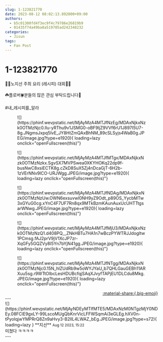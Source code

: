 ```yaml
---
slug: 1-123821770
date: 2023-08-12 08:02:13.892000+09:00
authors:
  - b5c01300fd4f3ec9f4c79786e26819b9
  - 01435f74a49ba8a519705ad242348232
categories:
  - Jisun
tags:
  - Fan Post
---
```


# 1-123821770

<div class="post-container" markdown="1">
<div class="content-container md-sidebar__scrollwrap" markdown="1">

🍔🍜노지선 주최 요리 (레시피) 대회🍛🍤<br><br>☘️플로버🍀분들의 많은 관심 부탁드립니다🩵<br><br>\#내_레시피를_알라 
<figure markdown="1">
![](https://phinf.wevpstatic.net/MjAyMzA4MTJfNzEg/MDAxNjkxNzk0OTMzNjc0.lIu-yRThu9v1JSMG0-oBF9ljZ9VVf6rU1J897I5U7-8g.JNgmsJxpq5IvE_JY8HtZmQAxBhNM_89cSLSyjs4WaB0g.JPEG/image.jpg?type=e1920){ loading=lazy onclick="openFullscreen(this)"}
</figure>

<figure markdown="1">
![](https://phinf.wevpstatic.net/MjAyMzA4MTJfMTgx/MDAxNjkxNzk0OTMzNzkx.SgvSX7MVPSwea0XKYHOKq22dp9f-busNwC8xsiECTK8g.cZkD8SuX5Zj4nDcaGjT-6H2b-1zVErNNv9lCO-URJWgg.JPEG/image.jpg?type=e1920){ loading=lazy onclick="openFullscreen(this)"}
</figure>

<figure markdown="1">
![](https://phinf.wevpstatic.net/MjAyMzA4MTJfNDAg/MDAxNjkxNzk0OTMzNzUw.OWN6exsuvwI0NH9yZ9Odt_p89OS_YycbMTw3xGYuG0cg.xYnC4F7UF7Rn8qx9MTkBzmKAunAuxUcUHTTtgsarWNwg.JPEG/image.jpg?type=e1920){ loading=lazy onclick="openFullscreen(this)"}
</figure>

<figure markdown="1">
![](https://phinf.wevpstatic.net/MjAyMzA4MTJfMjU3/MDAxNjkxNzk0OTMzNzQ1.d408PQ__ZNkHBTu7HA1n7wBczPYWTRJJdogltw1PCmsg.fAJ2prV9jV1XcJP7zr-XqGFy5GQZVy8I5Yn7bYjN41gg.JPEG/image.jpg?type=e1920){ loading=lazy onclick="openFullscreen(this)"}
</figure>

<figure markdown="1">
![](https://phinf.wevpstatic.net/MjAyMzA4MTJfNTgg/MDAxNjkxNzk0OTMzNjc0.15N_hlZUdRb9w5oWYJYaU_b7QHLGauGEBh11ARXuu5sg.r9WTtOIbcLesHDUBcfqjSAqXJvyfTAPjEU1DLCdu8Mkg.JPEG/image.jpg?type=e1920){ loading=lazy onclick="openFullscreen(this)"}
</figure>


</div>
</div>

<div style="text-align: right;" markdown="1">
<a href="https://weverse.io/fromis9/fanpost/1-123821770" style="text-align: right;">:material-share:{.big-emoji}</a>
</div>
---

<div class="comments-container md-sidebar__scrollwrap" markdown="1">
<div class="comment" markdown="1">
<div class='id-container' markdown="1">
![](https://phinf.wevpstatic.net/MjAyNDEyMTlfMTE5/MDAxNzM0NTgzMjY0NDEy.08FClE9gxLY-99LscoMUgQbKnrVicLFFWSqmAi3eGLEg.hXV0n-tPyoIqjwYMPRrQ8Zn9aHvy3-B2llL4LWAZ_bEg.JPEG/image.jpg?type=s72){ loading=lazy }
**<span class="artist">지선</span>** <small>Aug 12 2023, 15:22</small><br>
</div>
<div class='comment-body' markdown="1">
미쳤다 ㅋㅋㅋㅋ
</div>
</div>
</div>
---
